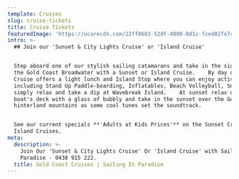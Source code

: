```yaml
---
template: Cruises
slug: cruise-tickets
title: Cruise Tickets
featuredImage: 'https://ucarecdn.com/22ff8683-52df-4800-8d1c-fced02fe7ca8/'
intro: >-
  ## Join our 'Sunset & City Lights Cruise' or 'Island Cruise'


  Step aboard one of our stylish sailing catamarans and take in the sights of
  the Gold Coast Broadwater with a Sunset or Island Cruise.    By day our Island
  Cruise offers a light lunch and Island Stop where you can enjoy activities
  including Stand Up Paddle-boarding, Inflatables, Beach Volleyball, Snorkels or
  simply relax and take a dip at Wavebreak Island.    At sunset relax on the
  boat's deck with a glass of bubbly and take in the sunset over the Gold Coast
  hinterland mountains as some cool tunes set the soundtrack.  


  See our current specials **'Adults at Kids Prices'** on the Sunset Cruise and
  Island Cruises.
meta:
  description: >-
    Join Our 'Sunset & City Lights Cruise' Or 'Island Cruise' with Sailing In
    Paradise - 0438 915 222.
  title: Gold Coast Cruises | Sailing In Paradise
---
```


